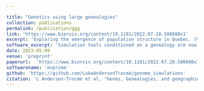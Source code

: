 ```yaml
---

title: "Genetics using large genealogies"
collection: publications
permalink: /publication/ggg
link: 'https://www.biorxiv.org/content/10.1101/2022.07.20.500680v1'
excerpt: 'Exploring the emergence of population structure in Quebec. [Version française ici!](/files/ggg_fr.pdf) '
software_excerpt: 'Simulation tools conditioned on a genealogy are now part of [msprime](https://tskit.dev/msprime/docs/latest/ancestry.html#sec-ancestry-models-fixed-pedigree).'
date: 2023-05-09
venue: 'preprint'
paperurl:  'https://www.biorxiv.org/content/10.1101/2022.07.20.500680v1'
softwarename: 'msprime'
github: 'https://github.com/LukeAndersonTrocme/genome_simulations'
citation: 'L Anderson-Trocmé et al, "Genes, Genealogies, and geographies of Quebec", Biorxiv (2022)'
---
```

